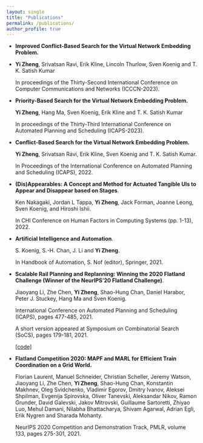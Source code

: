 ```yaml
---
layout: single
title: "Publications"
permalink: /publications/
author_profile: true
---
```




- **Improved Conflict-Based Search for the Virtual Network Embedding Problem.**
- 
  **Yi Zheng**, Srivatsan Ravi, Erik Kline, Lincoln Thurlow, Sven Koenig and T. K. Satish Kumar
  
  In proceedings of the Thirty-Second International Conference on Computer Communications and Networks (ICCCN-2023).

- **Priority-Based Search for the Virtual Network Embedding Problem.**

  **Yi Zheng**, Hang Ma, Sven Koenig, Erik Kline and T. K. Satish Kumar
  
  In proceedings of the Thirty-Third International Conference on Automated Planning and Scheduling (ICAPS-2023).

- **Conflict-Based Search for the Virtual Network Embedding Problem.**

  **Yi Zheng**, Srivatsan Ravi, Erik Kline, Sven Koenig and T. K. Satish Kumar.  
  
  In Proceedings of the International Conference on Automated Planning and Scheduling (ICAPS), 2022.

- **(Dis)Appearables: A Concept and Method for Actuated Tangible UIs to Appear and Disappear based on Stages**.

  Ken Nakagaki, Jordan L Tappa, **Yi Zheng**, Jack Forman, Joanne Leong, Sven Koenig, and Hiroshi Ishii.
  
  In CHI Conference on Human Factors in Computing Systems (pp. 1-13), 2022.

- **Artificial Intelligence and Automation**.

  S. Koenig, S.-H. Chan, J. Li and **Yi Zheng**.
  
  In Handbook of Automation, S. Nof (editor), Springer, 2021.

- **Scalable Rail Planning and Replanning: Winning the 2020 Flatland Challenge (Winner of the NeurIPS’20 Flatland Challenge)**.

  Jiaoyang Li, Zhe Chen, **Yi Zheng**, Shao-Hung Chan, Daniel Harabor, Peter J. Stuckey, Hang Ma and Sven Koenig.

  International Conference on Automated Planning and Scheduling (ICAPS), pages 477-485, 2021.

  A short version appeared at Symposium on Combinatorial Search (SoCS), pages 179-181, 2021.

  [[code]](https://github.com/Jiaoyang-Li/Flatland)


- **Flatland Competition 2020: MAPF and MARL for Efficient Train Coordination on a Grid World.**

  Florian Laurent, Manuel Schneider, Christian Scheller, Jeremy Watson, Jiaoyang Li, Zhe Chen, **Yi Zheng**, Shao-Hung Chan, Konstantin Makhnev, Oleg Svidchenko, Vladimir Egorov, Dmitry Ivanov, Aleksei Shpilman, Evgenija Spirovska, Oliver Tanevski, Aleksandar Nikov, Ramon Grunder, David Galevski, Jakov Mitrovski, Guillaume Sartoretti, Zhiyao Luo, Mehul Damani, Nilabha Bhattacharya, Shivam Agarwal, Adrian Egli, Erik Nygren and Sharada Mohanty.

  NeurIPS 2020 Competition and Demonstration Track, PMLR, volume 133, pages 275-301, 2021.
